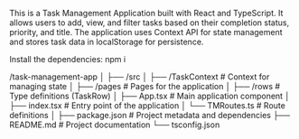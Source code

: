 This is a Task Management Application built with React and TypeScript. It allows users to add, view, and filter tasks based on their completion status, priority, and title.
The application uses Context API for state management and stores task data in localStorage for persistence.

Install the dependencies:
  npm i
  
/task-management-app
│
├── /src
│   ├── /TaskContext            # Context for managing state
│   ├── /pages              # Pages for the application
│   ├── /rows               # Type definitions (TaskRow)
│   ├── App.tsx             # Main application component
│   ├── index.tsx           # Entry point of the application
│   └── TMRoutes.ts         # Route definitions
│
├── package.json            # Project metadata and dependencies
├── README.md               # Project documentation
└── tsconfig.json  

